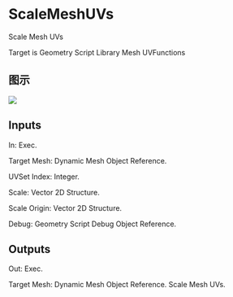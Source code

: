 # ScaleMeshUVs

Scale Mesh UVs

Target is Geometry Script Library Mesh UVFunctions

## 图示

![]($-20221218-19134766.png)

## Inputs

In: Exec.

Target Mesh: Dynamic Mesh Object Reference.

UVSet Index: Integer.

Scale: Vector 2D Structure.

Scale Origin: Vector 2D Structure.

Debug: Geometry Script Debug Object Reference.  

## Outputs

Out: Exec.

Target Mesh: Dynamic Mesh Object Reference. Scale Mesh UVs.

